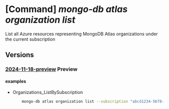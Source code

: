 # [Command] _mongo-db atlas organization list_

List all Azure resources representing MongoDB Atlas organizations under the current subscription

## Versions

### [2024-11-18-preview](/Resources/mgmt-plane/L3N1YnNjcmlwdGlvbnMve30vcHJvdmlkZXJzL21vbmdvZGIuYXRsYXMvb3JnYW5pemF0aW9ucw==/2024-11-18-preview.xml) **Preview**

<!-- mgmt-plane /subscriptions/{}/providers/mongodb.atlas/organizations 2024-11-18-preview -->
<!-- mgmt-plane /subscriptions/{}/resourcegroups/{}/providers/mongodb.atlas/organizations 2024-11-18-preview -->

#### examples

- Organizations_ListBySubscription
    ```bash
        mongo-db atlas organization list --subscription "abcd1234-5678-90ab-cdef-12345678abcd" --resource-group "MyResourceGroup"
    ```
